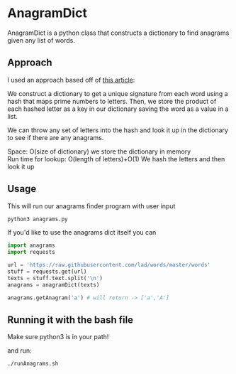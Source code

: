 # AnagramDict
AnagramDict is a python class that constructs a dictionary to find anagrams given any list of words.

## Approach
I used an approach based off of [this article](https://scipython.com/blog/using-prime-numbers-to-determine-if-two-words-are-anagrams/):

We construct a dictionary to get a unique signature from each word using a hash that maps prime numbers to letters. Then, we store the product of each hashed letter as a key in our dictionary saving the word as a value in a list.

We can throw any set of letters into the hash and look it up in the dictionary to see if there are any anagrams.


Space: O(size of dictionary) we store the dictionary in memory   
Run time for lookup: O(length of letters)+O(1) We hash the letters and then look it up

## Usage
This will run our anagrams finder program with user input
```bash
python3 anagrams.py
```

If you'd like to use the anagrams dict itself you can
```python
import anagrams
import requests

url = 'https://raw.githubusercontent.com/lad/words/master/words'
stuff = requests.get(url)
texts = stuff.text.split('\n')
anagrams = anagramDict(texts)

anagrams.getAnagram('a') # will return -> ['a','A']
```

## Running it with the bash file
Make sure python3 is in your path!

and run: 
```bash
./runAnagrams.sh
```